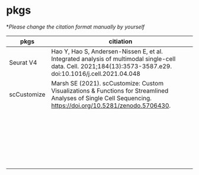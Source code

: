 # pkgs
**Please change the citation format manually by yourself*

|pkgs|citiation|
|-------|-----------------------------------------|
|Seurat V4|Hao Y, Hao S, Andersen-Nissen E, et al. Integrated analysis of multimodal single-cell data. Cell. 2021;184(13):3573-3587.e29. doi:10.1016/j.cell.2021.04.048|
|scCustomize|Marsh SE (2021). scCustomize: Custom Visualizations & Functions for Streamlined Analyses of Single Cell Sequencing. https://doi.org/10.5281/zenodo.5706430.|
|||
|||
|||
|||
|||
|||
|||
|||
|||
|||
|||
|||
|||
|||
|||
|||
|||
|||
|||
|||
|||
|||
|||
|||
|||
|||
